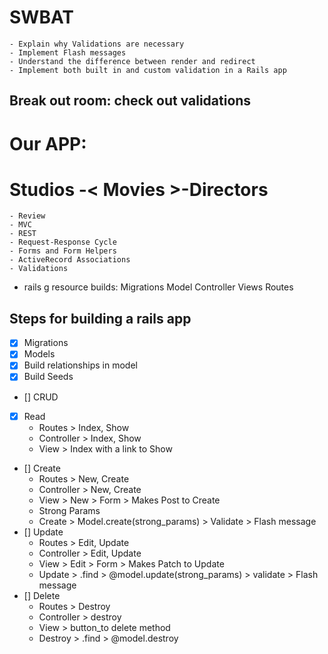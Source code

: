  
# SWBAT
	- Explain why Validations are necessary
	- Implement Flash messages
	- Understand the difference between render and redirect 
	- Implement both built in and custom validation in a Rails app 
	
## Break out room: check out validations

# Our APP: 
# Studios -< Movies >-Directors 
    - Review 
    - MVC
    - REST
    - Request-Response Cycle
    - Forms and Form Helpers
    - ActiveRecord Associations
    - Validations

- rails g resource builds:
	Migrations 
	Model 
	Controller 
	Views
	Routes 
	

## Steps for building a rails app 
- [x] Migrations
- [x] Models
- [x] Build relationships in model
- [x] Build Seeds
- [] CRUD
- [x] Read 
	- Routes > Index, Show
	- Controller > Index, Show
	- View > Index with a link to Show
- [] Create 
	- Routes > New, Create
	- Controller > New, Create
	- View > New > Form > Makes Post to Create
	- Strong Params
	- Create > Model.create(strong_params) > Validate > Flash message
- [] Update
	- Routes > Edit, Update
	- Controller > Edit, Update
	- View > Edit > Form > Makes Patch to Update
	- Update > .find > @model.update(strong_params) > validate > Flash message
- [] Delete
	- Routes > Destroy
	- Controller > destroy
	- View > button_to delete method
	- Destroy > .find > @model.destroy
